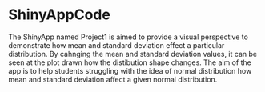 # ShinyAppCode
The ShinyApp named Project1 is aimed to provide a visual perspective to demonstrate how mean and standard deviation effect a particular distribution. By cahnging the mean and standard deviation values, it can be seen at the plot drawn how the distibution shape changes.
The aim of the app is to help students struggling with the idea of normal distribution how mean and standard deviation affect a given normal distribution. 



